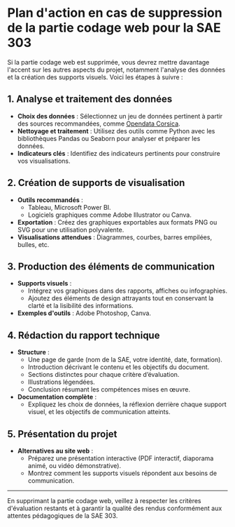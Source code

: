 # Plan d'action en cas de suppression de la partie codage web pour la SAE 303

Si la partie codage web est supprimée, vous devrez mettre davantage l'accent sur les autres aspects du projet, notamment l'analyse des données et la création des supports visuels. Voici les étapes à suivre :

## 1. Analyse et traitement des données
- **Choix des données** : Sélectionnez un jeu de données pertinent à partir des sources recommandées, comme [Opendata Corsica](https://www.opendata.corsica).
- **Nettoyage et traitement** : Utilisez des outils comme Python avec les bibliothèques Pandas ou Seaborn pour analyser et préparer les données.
- **Indicateurs clés** : Identifiez des indicateurs pertinents pour construire vos visualisations.

## 2. Création de supports de visualisation
- **Outils recommandés** :
  - Tableau, Microsoft Power BI.
  - Logiciels graphiques comme Adobe Illustrator ou Canva.
- **Exportation** : Créez des graphiques exportables aux formats PNG ou SVG pour une utilisation polyvalente.
- **Visualisations attendues** : Diagrammes, courbes, barres empilées, bulles, etc.

## 3. Production des éléments de communication
- **Supports visuels** :
  - Intégrez vos graphiques dans des rapports, affiches ou infographies.
  - Ajoutez des éléments de design attrayants tout en conservant la clarté et la lisibilité des informations.
- **Exemples d'outils** : Adobe Photoshop, Canva.

## 4. Rédaction du rapport technique
- **Structure** :
  - Une page de garde (nom de la SAE, votre identité, date, formation).
  - Introduction décrivant le contenu et les objectifs du document.
  - Sections distinctes pour chaque critère d’évaluation.
  - Illustrations légendées.
  - Conclusion résumant les compétences mises en œuvre.
- **Documentation complète** :
  - Expliquez les choix de données, la réflexion derrière chaque support visuel, et les objectifs de communication atteints.

## 5. Présentation du projet
- **Alternatives au site web** :
  - Préparez une présentation interactive (PDF interactif, diaporama animé, ou vidéo démonstrative).
  - Montrez comment les supports visuels répondent aux besoins de communication.

---

En supprimant la partie codage web, veillez à respecter les critères d'évaluation restants et à garantir la qualité des rendus conformément aux attentes pédagogiques de la SAE 303.
